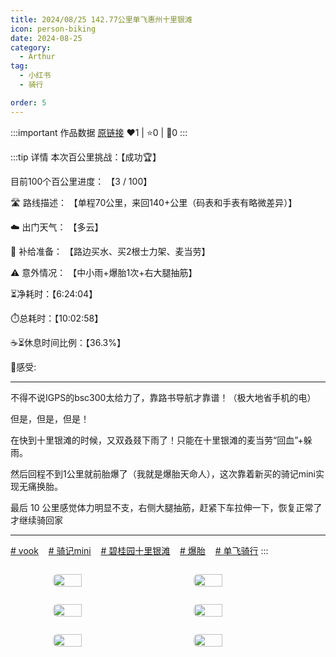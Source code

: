 ```yaml
---
title: 2024/08/25 142.77公里单飞惠州十里银滩
icon: person-biking
date: 2024-08-25
category:
  - Arthur
tag:
  - 小红书
  - 骑行

order: 5
---
```


:::important 作品数据
[原链接](http://xhslink.com/ZzfSGU)
❤️1 | ⭐️0 | 💬0
:::

:::tip 详情
本次百公里挑战：【成功🏆】

	

目前100个百公里进度： 【3 / 100】

	

🛣️ 路线描述： 【单程70公里，来回140+公里（码表和手表有略微差异）】

	

☁️ 出门天气： 【多云】

	

🎒 补给准备： 【路边买水、买2根士力架、麦当劳】

	

⚠️ 意外情况： 【中小雨+爆胎1次+右大腿抽筋】

	

⏳净耗时：【6:24:04】

	

⏱️总耗时：【10:02:58】

	

☕⏳休息时间比例：【36.3%】

	

💭感受:

	

----------

	

不得不说IGPS的bsc300太给力了，靠路书导航才靠谱！（极大地省手机的电）

	

但是，但是，但是！

	

在快到十里银滩的时候，又双叒叕下雨了！只能在十里银滩的麦当劳“回血”+躲雨。

	

然后回程不到1公里就前胎爆了（我就是爆胎天命人），这次靠着新买的骑记mini实现无痛换胎。

	

最后 10 公里感觉体力明显不支，右侧大腿抽筋，赶紧下车拉伸一下，恢复正常了才继续骑回家

	

----------

[# vook](https://www.xiaohongshu.com/search_result/?keyword=vook&type=54&source=web_note_detail_r10)    [# 骑记mini](https://www.xiaohongshu.com/search_result/?keyword=%E9%AA%91%E8%AE%B0mini&type=54&source=web_note_detail_r10)    [# 碧桂园十里银滩](https://www.xiaohongshu.com/search_result/?keyword=%E7%A2%A7%E6%A1%82%E5%9B%AD%E5%8D%81%E9%87%8C%E9%93%B6%E6%BB%A9&type=54&source=web_note_detail_r10)    [# 爆胎](https://www.xiaohongshu.com/search_result/?keyword=%E7%88%86%E8%83%8E&type=54&source=web_note_detail_r10)    [# 单飞骑行](https://www.xiaohongshu.com/search_result/?keyword=%E5%8D%95%E9%A3%9E%E9%AA%91%E8%A1%8C&type=54&source=web_note_detail_r10)
:::

<div class="image-preview">
<img src="https://pan.4a1801.life:11443/d/public/XHS_fsy/66cd831b000000001d01a140_1.webp" width="210px" style="margin: 5px;" align="center" />
<img src="https://pan.4a1801.life:11443/d/public/XHS_fsy/66cd831b000000001d01a140_2.webp" width="210px" style="margin: 5px;" align="center" />
<img src="https://pan.4a1801.life:11443/d/public/XHS_fsy/66cd831b000000001d01a140_3.webp" width="210px" style="margin: 5px;" align="center" />
<img src="https://pan.4a1801.life:11443/d/public/XHS_fsy/66cd831b000000001d01a140_4.webp" width="210px" style="margin: 5px;" align="center" />
<img src="https://pan.4a1801.life:11443/d/public/XHS_fsy/66cd831b000000001d01a140_5.webp" width="210px" style="margin: 5px;" align="center" />
<img src="https://pan.4a1801.life:11443/d/public/XHS_fsy/66cd831b000000001d01a140_6.webp" width="210px" style="margin: 5px;" align="center" />
</div>

<style>
  .image-preview {
    display: flex;
    justify-content: space-evenly;
    align-items: center;
    flex-wrap: wrap;
  }

  .image-preview > img {
     box-sizing: border-box;
     width: 32% !important;
     padding: 9px;
     border-radius: 16px;
  }

  @media (max-width: 719px){
    .image-preview > img {
      width: 50% !important;
    }
  }

  @media (max-width: 419px){
    .image-preview > img {
      width: 100% !important;
    }
  }
</style>